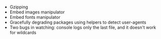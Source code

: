 * Gzipping
* Embed images manipulator
* Embed fonts manipulator
* Gracefully degrading packages using helpers to detect user-agents
* Two bugs in watching: console logs only the last file, and it doesn't work for wildcards 